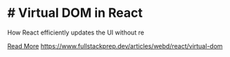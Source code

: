 # # Virtual DOM in React

How React efficiently updates the UI without re

[Read More](https://www.fullstackprep.dev/articles/webd/react/virtual-dom) https://www.fullstackprep.dev/articles/webd/react/virtual-dom